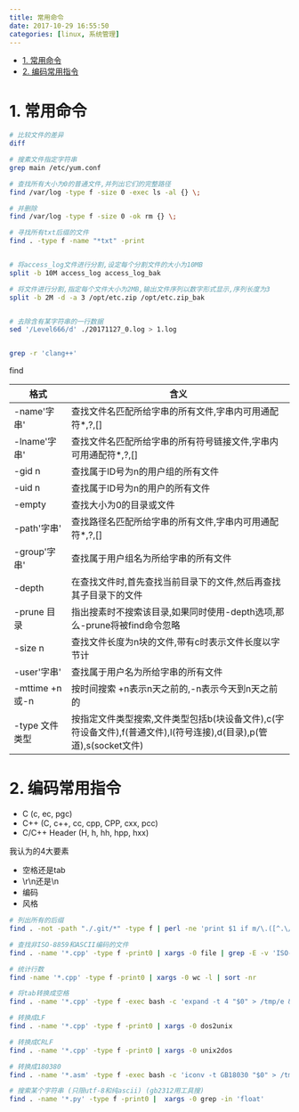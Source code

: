 ```yaml
---
title: 常用命令
date: 2017-10-29 16:55:50
categories: [linux, 系统管理]
---
```


<!-- TOC -->

- [1. 常用命令](#1-常用命令)
- [2. 编码常用指令](#2-编码常用指令)

<!-- /TOC -->



<a id="markdown-1-常用命令" name="1-常用命令"></a>
# 1. 常用命令

```bash
# 比较文件的差异
diff

# 搜素文件指定字符串
grep main /etc/yum.conf

# 查找所有大小为0的普通文件,并列出它们的完整路径
find /var/log -type f -size 0 -exec ls -al {} \;

# 并删除
find /var/log -type f -size 0 -ok rm {} \;

# 寻找所有txt后缀的文件
find . -type f -name "*txt" -print


# 将access_log文件进行分割,设定每个分割文件的大小为10MB
split -b 10M access_log access_log_bak

# 将文件进行分割,指定每个文件大小为2MB,输出文件序列以数字形式显示,序列长度为3
split -b 2M -d -a 3 /opt/etc.zip /opt/etc.zip_bak


# 去除含有某字符串的一行数据
sed '/Level666/d' ./20171127_0.log > 1.log


grep -r 'clang++'
```


find

格式|含义
-|-
-name'字串' | 查找文件名匹配所给字串的所有文件,字串内可用通配符*,?,[]
-lname'字串' | 查找文件名匹配所给字串的所有符号链接文件,字串内可用通配符*,?,[]
-gid n | 查找属于ID号为n的用户组的所有文件
-uid n | 查找属于ID号为n的用户的所有文件
-empty | 查找大小为0的目录或文件
-path'字串' | 查找路径名匹配所给字串的所有文件,字串内可用通配符*,?,[]
-group'字串' | 查找属于用户组名为所给字串的所有文件
-depth | 在查找文件时,首先查找当前目录下的文件,然后再查找其子目录下的文件
-prune 目录 | 指出搜素时不搜索该目录,如果同时使用-depth选项,那么-prune将被find命令忽略
-size n | 查找文件长度为n块的文件,带有c时表示文件长度以字节计
-user'字串'|查找属于用户名为所给字串的所有文件
-mttime +n或-n|按时间搜索 +n表示n天之前的,-n表示今天到n天之前的
-type 文件类型|按指定文件类型搜索,文件类型包括b(块设备文件),c(字符设备文件),f(普通文件),l(符号连接),d(目录),p(管道),s(socket文件)

<a id="markdown-2-编码常用指令" name="2-编码常用指令"></a>
# 2. 编码常用指令

* C                          (c, ec, pgc)
* C++                        (C, c++, cc, cpp, CPP, cxx, pcc)
* C/C++ Header               (H, h, hh, hpp, hxx)

我认为的4大要素
* 空格还是tab
* \r\n还是\n 
* 编码
* 风格

```bash
# 列出所有的后缀
find . -not -path "./.git/*" -type f | perl -ne 'print $1 if m/\.([^.\/]+)$/' | sort -u

# 查找非ISO-8859和ASCII编码的文件
find . -name '*.cpp' -type f -print0 | xargs -0 file | grep -E -v 'ISO-8859|ASCII'

# 统计行数
find -name '*.cpp' -type f -print0 | xargs -0 wc -l | sort -nr

# 将tab转换成空格
find . -name '*.cpp' -type f -exec bash -c 'expand -t 4 "$0" > /tmp/e && mv /tmp/e "$0"' {} \;

# 转换成LF
find . -name '*.cpp' -type f -print0 | xargs -0 dos2unix

# 转换成CRLF
find . -name '*.cpp' -type f -print0 | xargs -0 unix2dos

# 转换成180380
find . -name '*.asm' -type f -exec bash -c 'iconv -t GB18030 "$0" > /tmp/e && mv /tmp/e "$0"' {} \;

# 搜索某个字符串 (只限utf-8和纯ascii) (gb2312用工具搜)
find . -name '*.py' -type f -print0 |  xargs -0 grep -in 'float'
```

